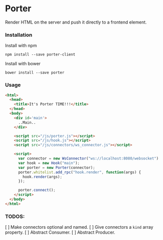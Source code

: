 # Porter

Render HTML on the server and push it directly to a frontend element.

### Installation

Install with npm

```
npm install --save porter-client
```

Install with bower

```
bower install --save porter
```

### Usage

```html
<html>
  <head>
    <title>It's Porter TIME!!!</title>
  </head>
  <body>
    <div id='main'>
      ..Main..
    </div>

    <script src="/js/porter.js"></script>
    <script src="/js/hook.js"></script>
    <script src="/js/connectors/ws_connector.js"></script>

    <script>
      var connector = new WsConnector("ws://localhost:8080/websocket")
      var hook = new Hook("main");
      var porter = new Porter(connector);
      porter.whitelist.add_rpc("hook.render", function(args) {
        hook.render(args);
      });

      porter.connect();
    </script>
  </body>
</html>
```


### TODOS:

[ ] Make connectors optional and named.
[ ] Give connectors a `kind` array property.
[ ] Abstract Consumer.
[ ] Abstract Producer.